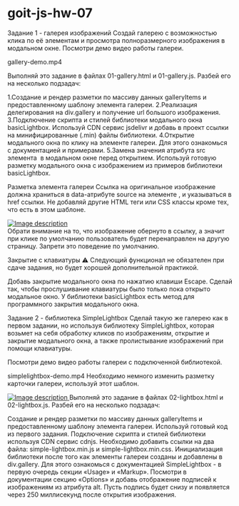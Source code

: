 # goit-js-hw-07

Задание 1 - галерея изображений
Создай галерею с возможностью клика по её элементам и просмотра полноразмерного изображения в модальном окне. Посмотри демо видео работы галереи.

gallery-demo.mp4

Выполняй это задание в файлах 01-gallery.html и 01-gallery.js. Разбей его на несколько подзадач:

1.Создание и рендер разметки по массиву данных galleryItems и предоставленному шаблону элемента галереи.
2.Реализация делегирования на div.gallery и получение url большого изображения.
3.Подключение скрипта и стилей библиотеки модального окна basicLightbox. Используй CDN сервис jsdelivr и добавь в проект ссылки на минифицированные (.min) файлы библиотеки.
4.Открытие модального окна по клику на элементе галереи. Для этого ознакомься с документацией и примерами.
5.Замена значения атрибута src элемента <img> в модальном окне перед открытием. Используй готовую разметку модального окна с изображением из примеров библиотеки basicLightbox.

Разметка элемента галереи
Ссылка на оригинальное изображение должна храниться в data-атрибуте source на элементе <img>, и указываться в href ссылки. Не добавляй другие HTML теги или CSS классы кроме тех, что есть в этом шаблоне.

<div class="gallery__item">
  <a class="gallery__link" href="large-image.jpg">
    <img
      class="gallery__image"
      src="small-image.jpg"
      data-source="large-image.jpg"
      alt="Image description"
    />
  </a>
</div>
Обрати внимание на то, что изображение обернуто в ссылку, а значит при клике по умолчанию пользователь будет перенаправлен на другую страницу. Запрети это поведение по умолчанию.

Закрытие с клавиатуры
⚠️ Следующий функционал не обязателен при сдаче задания, но будет хорошей дополнительной практикой.

Добавь закрытие модального окна по нажатию клавиши Escape. Сделай так, чтобы прослушивание клавиатуры было только пока открыто модальное окно. У библиотеки basicLightbox есть метод для программного закрытия модального окна.

Задание 2 - библиотека SimpleLightbox
Сделай такую же галерею как в первом задании, но используя библиотеку SimpleLightbox, которая возьмет на себя обработку кликов по изображениям, открытие и закрытие модального окна, а также пролистывание изображений при помощи клавиатуры.

Посмотри демо видео работы галереи с подключенной библиотекой.

simplelightbox-demo.mp4
Необходимо немного изменить разметку карточки галереи, используй этот шаблон.

<a class="gallery__item" href="large-image.jpg">
  <img class="gallery__image" src="small-image.jpg" alt="Image description" />
</a>
Выполняй это задание в файлах 02-lightbox.html и 02-lightbox.js. Разбей его на несколько подзадач:

Создание и рендер разметки по массиву данных galleryItems и предоставленному шаблону элемента галереи. Используй готовый код из первого задания.
Подключение скрипта и стилей библиотеки используя CDN сервис cdnjs. Необходимо добавить ссылки на два файла: simple-lightbox.min.js и simple-lightbox.min.css.
Инициализация библиотеки после того как элементы галереи созданы и добавлены в div.gallery. Для этого ознакомься с документацией SimpleLightbox - в первую очередь секции «Usage» и «Markup».
Посмотри в документации секцию «Options» и добавь отображение подписей к изображениям из атрибута alt. Пусть подпись будет снизу и появляется через 250 миллисекунд после открытия изображения.
